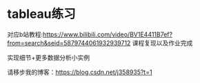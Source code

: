 # tableau练习

对应b站教程:https://www.bilibili.com/video/BV1E4411B7ef?from=search&seid=5879744061932939712
课程复现以及作业完成

实现细节+更多数据分析小实例

请移步我的博客：https://blog.csdn.net/j358935?t=1


